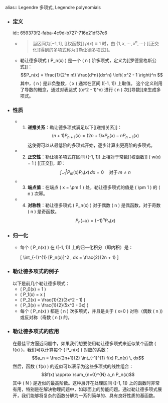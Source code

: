 alias:: Legendre 多项式, Legendre polynomials

- ### 定义
  id:: 659373f2-faba-4c9d-b727-716e21df37c6
	- >当区间为$[-1,1]$, [[权函数]] $\rho(x)\equiv1$ 时，由 $\{1,x,\cdots,x^n,\cdots\}$ [[正交化]]得到的多项式称为[[勒让德多项式]]。
	- 勒让德多项式 \( P_n(x) \) 是一个 \( n \) 阶多项式，定义为[[罗德里格斯公式]]：
	  $$P_n(x) = \frac{1}{2^n n!} \frac{d^n}{dx^n} \left( x^2 - 1 \right)^n $$
	  其中，\( n \) 是非负整数，\( x \) 通常在区间 \([-1, 1]\) 上取值。
	  这个定义利用了导数的概念，通过对表达式 \((x^2 - 1)^n\) 进行 \( n \) 次[[导数]]来生成多项式。
- ### 性质
	- 1. **递推关系**：勒让德多项式满足以下[[递推关系]]：
	   $$ (n+1)P_{n+1}(x) = (2n+1) x P_n(x) - n P_{n-1}(x) $$
	   这使得可以从最低阶的多项式开始，逐步计算出更高阶的多项式。
	- 2. **正交性**：勒让德多项式在区间 \([-1, 1]\) 上相对于常数[[权函数]] \( w(x) = 1 \) [[正交]]，即：
	   $$ \int_{-1}^{1} P_m(x) P_n(x) \, dx = 0 \quad \text{对于} \, m \neq n $$
	- 3. **端点值**：在端点 \( x = \pm 1 \) 处，勒让德多项式的值是 \( \pm 1 \) 的 \( n \) 次幂。
	- 4. **对称性**：勒让德多项式 \( P_n(x) \) 对于偶数 \( n \) 是偶函数，对于奇数 \( n \) 是奇函数。
	  $$
	  P_n(-x)=(-1)^n P_n(x)
	  $$
- ### 归一化
	- 每个 \( P_n(x) \) 在 \([-1, 1]\) 上的归一化积分（即内积）是：
	  
	  \[ \int_{-1}^{1} [P_n(x)]^2 \, dx = \frac{2}{2n + 1} \]
- ### 勒让德多项式的例子
  以下是前几个勒让德多项式：
	- \( P_0(x) = 1 \)
	- \( P_1(x) = x \)
	- \( P_2(x) = \frac{1}{2}(3x^2 - 1) \)
	- \( P_3(x) = \frac{1}{2}(5x^3 - 3x) \)
	- 每个 \( P_n(x) \) 都是 \( n \) 次多项式，并且是关于 \( x=0 \) 对称（偶数 \( n \)) 或反对称（奇数 \( n \)) 的。
- ### 勒让德多项式的应用
  在最佳平方逼近问题中，如果我们想要使用勒让德多项式来近似某个函数 \( f(x) \)，我们可以计算每个 \( P_n(x) \) 对应的系数：
  $$a_n = \frac{2n+1}{2} \int_{-1}^{1} f(x) P_n(x) \, dx$$
  然后，函数 \( f(x) \) 的近似可以表示为这些多项式的线性组合：
  $$f(x) \approx \sum_{n=0}^{N} a_n P_n(x)$$
  其中 \( N \) 是近似的最高阶数。这种展开在处理区间 \([-1, 1]\) 上的函数时非常有用，特别是在解决物理问题中，如球面上的势能问题。通过勒让德多项式展开，我们能够将复杂的函数分解为一系列简单的、具有良好性质的基函数。